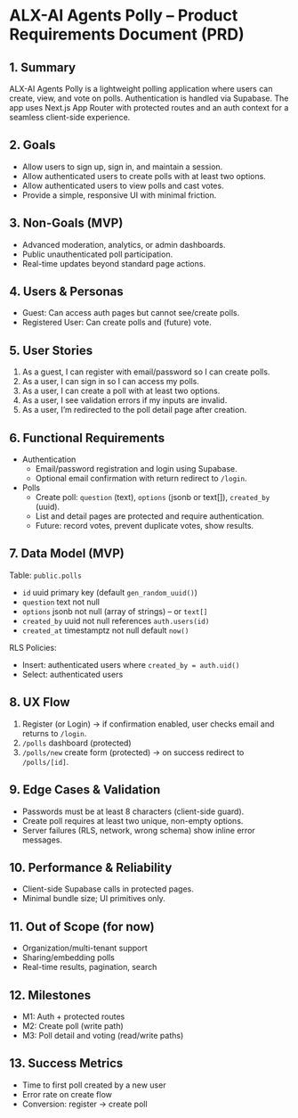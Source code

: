 # ALX-AI Agents Polly – Product Requirements Document (PRD)

## 1. Summary
ALX-AI Agents Polly is a lightweight polling application where users can create, view, and vote on polls. Authentication is handled via Supabase. The app uses Next.js App Router with protected routes and an auth context for a seamless client-side experience.

## 2. Goals
- Allow users to sign up, sign in, and maintain a session.
- Allow authenticated users to create polls with at least two options.
- Allow authenticated users to view polls and cast votes.
- Provide a simple, responsive UI with minimal friction.

## 3. Non-Goals (MVP)
- Advanced moderation, analytics, or admin dashboards.
- Public unauthenticated poll participation.
- Real-time updates beyond standard page actions.

## 4. Users & Personas
- Guest: Can access auth pages but cannot see/create polls.
- Registered User: Can create polls and (future) vote.

## 5. User Stories
1. As a guest, I can register with email/password so I can create polls.
2. As a user, I can sign in so I can access my polls.
3. As a user, I can create a poll with at least two options.
4. As a user, I see validation errors if my inputs are invalid.
5. As a user, I’m redirected to the poll detail page after creation.

## 6. Functional Requirements
- Authentication
  - Email/password registration and login using Supabase.
  - Optional email confirmation with return redirect to `/login`.
- Polls
  - Create poll: `question` (text), `options` (jsonb or text[]), `created_by` (uuid).
  - List and detail pages are protected and require authentication.
  - Future: record votes, prevent duplicate votes, show results.

## 7. Data Model (MVP)
Table: `public.polls`
- `id` uuid primary key (default `gen_random_uuid()`)
- `question` text not null
- `options` jsonb not null (array of strings) – or `text[]`
- `created_by` uuid not null references `auth.users(id)`
- `created_at` timestamptz not null default `now()`

RLS Policies:
- Insert: authenticated users where `created_by = auth.uid()`
- Select: authenticated users

## 8. UX Flow
1. Register (or Login) → if confirmation enabled, user checks email and returns to `/login`.
2. `/polls` dashboard (protected)
3. `/polls/new` create form (protected) → on success redirect to `/polls/[id]`.

## 9. Edge Cases & Validation
- Passwords must be at least 8 characters (client-side guard).
- Create poll requires at least two unique, non-empty options.
- Server failures (RLS, network, wrong schema) show inline error messages.

## 10. Performance & Reliability
- Client-side Supabase calls in protected pages.
- Minimal bundle size; UI primitives only.

## 11. Out of Scope (for now)
- Organization/multi-tenant support
- Sharing/embedding polls
- Real-time results, pagination, search

## 12. Milestones
- M1: Auth + protected routes
- M2: Create poll (write path)
- M3: Poll detail and voting (read/write paths)

## 13. Success Metrics
- Time to first poll created by a new user
- Error rate on create flow
- Conversion: register → create poll


